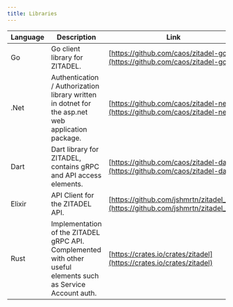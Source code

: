 ```yaml
---
title: Libraries
---
```



| Language     | Description          | Link        |
| ------------ | ---------------------|-------------|
| Go           | Go client library for ZITADEL.     | [https://github.com/caos/zitadel-go](https://github.com/caos/zitadel-go)
| .Net         | Authentication / Authorization library written in dotnet for the asp.net web application package. | [https://github.com/caos/zitadel-net](https://github.com/caos/zitadel-net)
| Dart         | Dart library for ZITADEL, contains gRPC and API access elements.   | [https://github.com/caos/zitadel-dart](https://github.com/caos/zitadel-dart) |
| Elixir       | API Client for the ZITADEL API. | [https://github.com/jshmrtn/zitadel_api](https://github.com/jshmrtn/zitadel_api) |
| Rust       | Implementation of the ZITADEL gRPC API. Complemented with other useful elements such as Service Account auth. | [https://crates.io/crates/zitadel](https://crates.io/crates/zitadel) |


